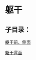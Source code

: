 # 躯干## 子目录：[躯干前、侧面](https://zuoye.gmzyh.com/read/biaoxian/cat_躯干前、侧面.md)[躯干背面](https://zuoye.gmzyh.com/read/biaoxian/cat_躯干背面.md)